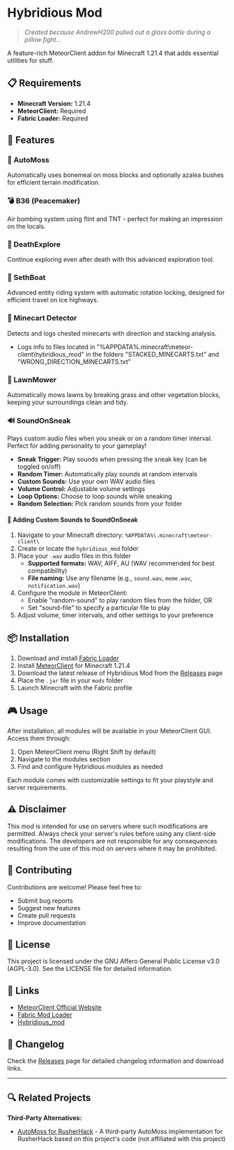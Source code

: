 # Hybridious Mod
> *Created because AndrewH200 pulled out a glass bottle during a pillow fight...*

A feature-rich MeteorClient addon for Minecraft 1.21.4 that adds essential utilities for stuff.

## 📋 Requirements
- **Minecraft Version:** 1.21.4
- **MeteorClient:** Required
- **Fabric Loader:** Required

## 🚀 Features

### 🌱 AutoMoss
Automatically uses bonemeal on moss blocks and optionally azalea bushes for efficient terrain modification.

### 💣 B36 (Peacemaker)
Air bombing system using flint and TNT - perfect for making an impression on the locals.

### 👻 DeathExplore
Continue exploring even after death with this advanced exploration tool.

### 🚢 SethBoat
Advanced entity riding system with automatic rotation locking, designed for efficient travel on ice highways.

### 🚂 Minecart Detector
Detects and logs chested minecarts with direction and stacking analysis.
- Logs info to files located in "%APPDATA%\.minecraft\meteor-client\hybridious_mod" in the folders "STACKED_MINECARTS.txt" and "WRONG_DIRECTION_MINECARTS.txt"

### 🌿 LawnMower
Automatically mows lawns by breaking grass and other vegetation blocks, keeping your surroundings clean and tidy.

### 🔊 SoundOnSneak
Plays custom audio files when you sneak or on a random timer interval. Perfect for adding personality to your gameplay!
- **Sneak Trigger:** Play sounds when pressing the sneak key (can be toggled on/off)
- **Random Timer:** Automatically play sounds at random intervals
- **Custom Sounds:** Use your own WAV audio files
- **Volume Control:** Adjustable volume settings
- **Loop Options:** Choose to loop sounds while sneaking
- **Random Selection:** Pick random sounds from your folder

#### 🎵 Adding Custom Sounds to SoundOnSneak
1. Navigate to your Minecraft directory: `%APPDATA%\.minecraft\meteor-client\`
2. Create or locate the `hybridious_mod` folder
3. Place your `.wav` audio files in this folder
   - **Supported formats:** WAV, AIFF, AU (WAV recommended for best compatibility)
   - **File naming:** Use any filename (e.g., `sound.wav`, `meme.wav`, `notification.wav`)
4. Configure the module in MeteorClient:
   - Enable "random-sound" to play random files from the folder, OR
   - Set "sound-file" to specify a particular file to play
5. Adjust volume, timer intervals, and other settings to your preference

## 📦 Installation
1. Download and install [Fabric Loader](https://fabricmc.net/use/)
2. Install [MeteorClient](https://meteorclient.com/) for Minecraft 1.21.4
3. Download the latest release of Hybridious Mod from the [Releases](../../releases) page
4. Place the `.jar` file in your `mods` folder
5. Launch Minecraft with the Fabric profile

## 🎮 Usage
After installation, all modules will be available in your MeteorClient GUI. Access them through:
1. Open MeteorClient menu (Right Shift by default)
2. Navigate to the modules section
3. Find and configure Hybridious modules as needed

Each module comes with customizable settings to fit your playstyle and server requirements.

## ⚠️ Disclaimer
This mod is intended for use on servers where such modifications are permitted. Always check your server's rules before using any client-side modifications. The developers are not responsible for any consequences resulting from the use of this mod on servers where it may be prohibited.

## 🤝 Contributing
Contributions are welcome! Please feel free to:
- Submit bug reports
- Suggest new features
- Create pull requests
- Improve documentation

## 📄 License
This project is licensed under the GNU Affero General Public License v3.0 (AGPL-3.0). See the LICENSE file for detailed information.

## 🔗 Links
- [MeteorClient Official Website](https://meteorclient.com/)
- [Fabric Mod Loader](https://fabricmc.net/)
- [Hybridious_mod](https://github.com/Hybridious/hybridious_mod)

## 📝 Changelog
Check the [Releases](../../releases) page for detailed changelog information and download links.

---

## 🔍 Related Projects
**Third-Party Alternatives:**
- [AutoMoss for RusherHack](https://github.com/master7720/AutoMoss) - A third-party AutoMoss implementation for RusherHack based on this project's code (not affiliated with this project)
